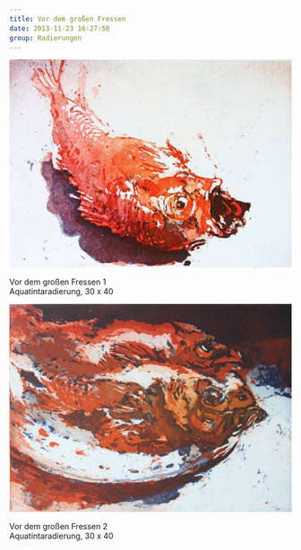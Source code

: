 ```yaml
---
title: Vor dem großen Fressen
date: 2013-11-23 16:27:50
group: Radierungen
---
```

![Vor dem großen Fressen 1](/img/radierungen/vor-dem-grossen-fressen-1.jpg)

Vor dem großen Fressen 1<br>
Aquatintaradierung, 30 x 40

![Vor dem großen Fressen 2](/img/radierungen/vor-dem-grossen-fressen-2.jpg)

Vor dem großen Fressen 2<br>
Aquatintaradierung, 30 x 40
